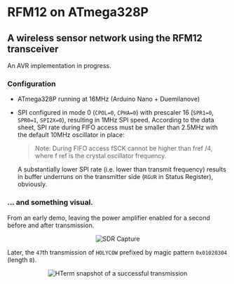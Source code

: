# RFM12 on ATmega328P

## A wireless sensor network using the RFM12 transceiver

An AVR implementation in progress.

### Configuration

* ATmega328P running at 16MHz (Arduino Nano + Duemilanove)
* SPI configured in mode 0 (`CPOL=0`, `CPHA=0`) with prescaler 16 (`SPR1=0`, `SPR0=1`, `SPI2X=0`), resulting in 1MHz SPI speed.
  According to the data sheet, SPI rate during FIFO access must be smaller than 2.5MHz with the default 10MHz oscillator in place:

  > Note: During FIFO access fSCK cannot be higher than fref /4, where f ref is the crystal oscillator frequency. 

  A substantially lower SPI rate (i.e. lower than transmit frequency) results in buffer underruns on the transmitter side (`RGUR` in Status Register), obviously.

### ... and something visual.

From an early demo, leaving the power amplifier enabled for a second before and after transmission.

<p align="center">
  <img src="https://raw.github.com/sunsided/avr-rfm12/master/screenshots/rfm12.shot-1.jpg" alt="SDR Capture"/>
</p>

Later, the `47`th transmission of `HOLYCOW` prefixed by magic pattern `0x01020304` (length `8`).

<p align="center">
  <img src="https://raw.github.com/sunsided/avr-rfm12/master/screenshots/rfm12.shot-1.jpg" alt="HTerm snapshot of a successful transmission"/>
</p>
